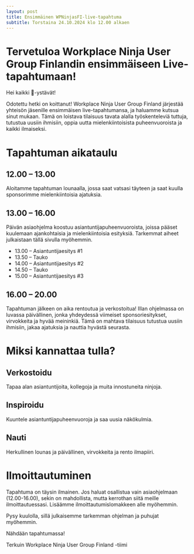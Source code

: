 ```yaml
---
layout: post
title: Ensimmäinen WPNinjasFI-live-tapahtuma
subtitle: Torstaina 24.10.2024 klo 12.00 alkaen
--- 
```

# Tervetuloa Workplace Ninja User Group Finlandin ensimmäiseen Live-tapahtumaan!
Hei kaikki 🥷-ystävät!

Odotettu hetki on koittanut! Workplace Ninja User Group Finland järjestää yhteisön jäsenille ensimmäisen live-tapahtumansa, ja haluamme kutsua sinut mukaan. Tämä on loistava tilaisuus tavata alalla työskenteleviä tuttuja, tutustua uusiin ihmisiin, oppia uutta mielenkiintoisista puheenvuoroista ja kaikki ilmaiseksi.

# Tapahtuman aikataulu
## 12.00 – 13.00
Aloitamme tapahtuman lounaalla, jossa saat vatsasi täyteen ja saat kuulla sponsorimme mielenkiintoisia ajatuksia.

## 13.00 – 16.00
Päivän asiaohjelma koostuu asiantuntijapuheenvuoroista, joissa pääset kuulemaan ajankohtaisia ja mielenkiintoisia esityksiä. Tarkemmat aiheet julkaistaan tällä sivulla myöhemmin.

- 13.00 – Asiantuntijaesitys #1
- 13.50 – Tauko
- 14.00 – Asiantuntijaesitys #2
- 14.50 – Tauko
- 15.00 – Asiantuntijaesitys #3

## 16.00 – 20.00
Tapahtuman jälkeen on aika rentoutua ja verkostoitua! Illan ohjelmassa on luvassa päivällinen, jonka yhdeydessä viimeiset sponsoriesitykset, virvokkeita ja hyvää meininkiä. Tämä on mahtava tilaisuus tutustua uusiin ihmisiin, jakaa ajatuksia ja nauttia hyvästä seurasta.

# Miksi kannattaa tulla?
## Verkostoidu
Tapaa alan asiantuntijoita, kollegoja ja muita innostuneita ninjoja.

## Inspiroidu
Kuuntele asiantuntijapuheenvuoroja ja saa uusia näkökulmia.

## Nauti
Herkullinen lounas ja päivällinen, virvokkeita ja rento ilmapiiri.

# Ilmoittautuminen
Tapahtuma on täysin ilmainen. Jos haluat osallistua vain asiaohjelmaan (12.00-16.00), sekin on mahdollista, mutta kerrothan siitä meille ilmoittautuessasi. Lisäämme ilmoittautumislomakkeen alle myöhemmin.

Pysy kuulolla, sillä julkaisemme tarkemman ohjelman ja puhujat myöhemmin. 

Nähdään tapahtumassa!

Terkuin Workplace Ninja User Group Finland -tiimi
